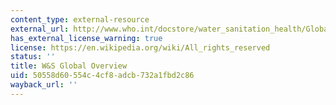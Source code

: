 ```yaml
---
content_type: external-resource
external_url: http://www.who.int/docstore/water_sanitation_health/Globassessment/GlasspdfTOC.htm
has_external_license_warning: true
license: https://en.wikipedia.org/wiki/All_rights_reserved
status: ''
title: W&S Global Overview
uid: 50558d60-554c-4cf8-adcb-732a1fbd2c86
wayback_url: ''
---
```

